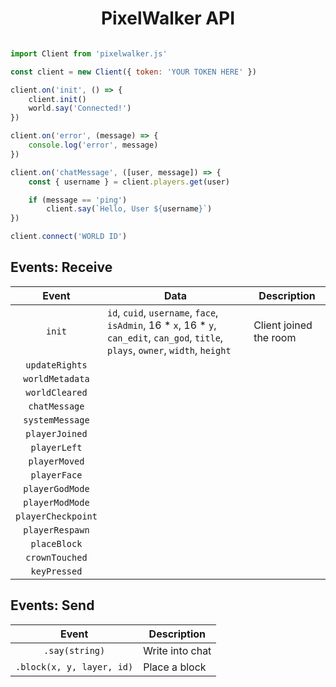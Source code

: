 
<center><h1>PixelWalker API</h1></center>

```js

import Client from 'pixelwalker.js'

const client = new Client({ token: 'YOUR TOKEN HERE' })

client.on('init', () => {
    client.init()
    world.say('Connected!')
})

client.on('error', (message) => {
    console.log('error', message)
})

client.on('chatMessage', ([user, message]) => {
    const { username } = client.players.get(user)

    if (message == 'ping')
        client.say(`Hello, User ${username}`)
})

client.connect('WORLD ID')

```

## Events: Receive

| Event | Data | Description |
|:-:|-|-|
| `init` | `id`, `cuid`, `username`, `face`, `isAdmin`, 16 * `x`, 16 * `y`, `can_edit`, `can_god`, `title`, `plays`, `owner`, `width`, `height` | Client joined the room |
| `updateRights` |  | |
| `worldMetadata` |  | |
| `worldCleared` |  | |
| `chatMessage` |  | |
| `systemMessage` |  | |
| `playerJoined` |  | |
| `playerLeft` |  | |
| `playerMoved` |  | |
| `playerFace` |  | |
| `playerGodMode` |  | |
| `playerModMode` |  | |
| `playerCheckpoint` |  | |
| `playerRespawn` |  | |
| `placeBlock` |  | |
| `crownTouched` |  | |
| `keyPressed` |  | |

## Events: Send

| Event | Description |
|:-:|-|
| `.say(string)` | Write into chat |
| `.block(x, y, layer, id)` | Place a block |